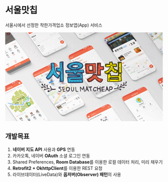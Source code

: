 # 서울맛칩
서울시에서 선정한 착한가격업소 정보앱(App) 서비스

<img src="./img/img.gif">


## 개발목표
1. **네이버 지도 API** 사용과 **GPS** 연동
2. 카카오톡, 네이버 **OAuth** 소셜 로그인 연동
3. Shared Preferences, **Room Database**를 이용한 로컬 데이터 처리, 미리 채우기
4. **Retrofit2 + OkhttpClient**를 이용한 REST 요청
5. 라이브데이터(LiveData)와 **옵저버(Observer) 패턴**의 사용
